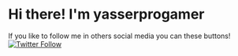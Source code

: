 # Hi there! I'm yasserprogamer
If you like to follow me in others social media you can these buttons!
[![Twitter Follow](https://img.shields.io/twitter/follow/yasserprogamer?color=1DA1F2&logo=twitter&style=for-the-badge)](https://twitter.com/yasserprogamer)

